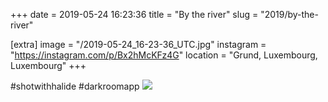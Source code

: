 +++
date = 2019-05-24 16:23:36
title = "By the river"
slug = "2019/by-the-river"

[extra]
image = "/2019-05-24_16-23-36_UTC.jpg"
instagram = "https://instagram.com/p/Bx2hMcKFz4G"
location = "Grund, Luxembourg, Luxembourg"
+++

 #shotwithhalide #darkroomapp
<img src="/2019-05-24_16-23-36_UTC.jpg" />
